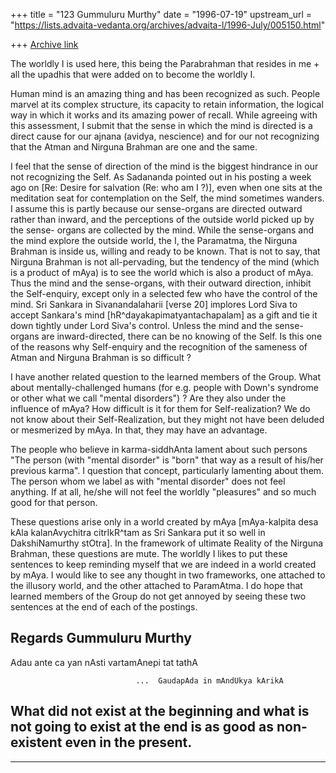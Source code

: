 +++
title = "123 Gummuluru Murthy"
date = "1996-07-19"
upstream_url = "https://lists.advaita-vedanta.org/archives/advaita-l/1996-July/005150.html"

+++
[Archive link](https://lists.advaita-vedanta.org/archives/advaita-l/1996-July/005150.html)

The worldly I is used here, this being the Parabrahman that resides in
 me + all the upadhis that were added on to become the worldly I.

Human mind is an amazing thing and has been recognized as such.  People
marvel at its complex structure, its capacity to retain information, the
logical way in which it works and its amazing power of recall.  While
agreeing with this assessment, I submit that the sense in which the mind is
directed is a direct cause for our ajnana (avidya, nescience) and for our not
recognizing that the Atman and Nirguna Brahman are one and the same.

I feel that the sense of direction of the mind is the biggest hindrance in our
 not
recognizing the Self. As Sadananda pointed out in his posting a week ago on
[Re: Desire for salvation (Re: who am I ?)], even when one sits at the
meditation seat for contemplation on the Self, the mind sometimes wanders.
I assume this is partly because our sense-organs are directed outward rather
than inward, and the perceptions of the outside world picked up by the sense-
organs are collected by the mind. While the sense-organs and the mind explore
the outside world, the I, the Paramatma, the Nirguna Brahman is inside us,
willing and ready to be known. That is not to say, that Nirguna Brahman is not
all-pervading, but the tendency of the mind (which is a product of mAya) is to
 see
the world which is also a product of mAya. Thus the mind and the sense-organs,
with their outward direction, inhibit the Self-enquiry, except only in a
 selected few
who have the control of the mind.  Sri Sankara in Sivanandalaharii [verse 20]
 implores
Lord Siva to accept Sankara's mind [hR^dayakapimatyantachapalam] as a gift and
 tie it
down tightly under Lord Siva's control. Unless the mind and the sense-organs
 are
inward-directed, there can be no knowing of the Self. Is this one of the reasons
 why
Self-enquiry and the recognition of the sameness of Atman and Nirguna Brahman is
so difficult ?

I have another related question to the learned members of the Group.  What
about mentally-challenged humans (for e.g. people with Down's syndrome
or other what we call "mental disorders") ? Are they also under the
influence of mAya? How difficult is it for them for Self-realization?
We do not know about their Self-Realization, but they might not have been
 deluded or mesmerized by mAya. In that, they may have an advantage.

The people who believe in karma-siddhAnta lament about such persons  "The person
 (with "mental disorder" is "born" that way as a result of his/her previous
 karma".
I question that concept, particularly lamenting about them. The person whom we
 label
 as with "mental disorder" does not feel anything. If  at all, he/she will not
 feel
 the worldly "pleasures" and so much good for that person.

These questions arise only in a world created by mAya [mAya-kalpita desa
kAla kalanAvychitra citrIkR^tam as Sri Sankara put it so well in DakshiNamurthy
stOtra]. In the framework of ultimate Reality of the Nirguna Brahman,
these questions are mute. The worldly I likes to put these sentences to keep
reminding myself that we are indeed in a world created by mAya. I would like to
see any thought in two frameworks, one attached to the illusory world, and the
 other
attached to ParamAtma. I do hope that learned members of the Group do not get
annoyed by seeing these two sentences at the end of each of the postings.

Regards
Gummuluru Murthy
----------------------------------------------------------------------------
Adau ante ca yan nAsti vartamAnepi tat tathA

                                ...  GaudapAda in mAndUkya kArikA

What did not exist at the beginning and what is not going to exist at the end
is as good as non-existent even in the present.
--------------------------------------------------------------------------------
 -----

